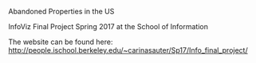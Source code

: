Abandoned Properties in the US

InfoViz Final Project Spring 2017 at the School of Information

The website can be found here: http://people.ischool.berkeley.edu/~carinasauter/Sp17/Info_final_project/


